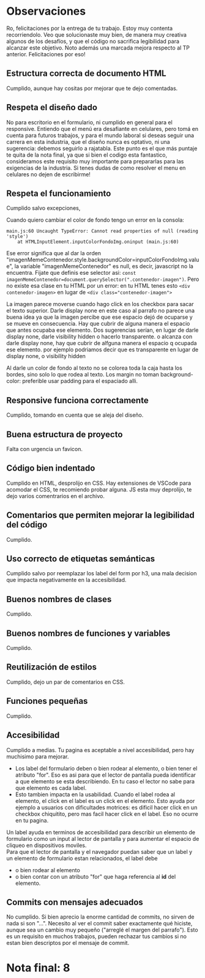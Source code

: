 # Observaciones

Ro, felicitaciones por la entrega de tu trabajo. Estoy muy contenta recorriendolo. Veo que solucionaste muy bien, de manera muy creativa algunos de los desafíos, y que el código no sacrifica legibilidad para alcanzar este objetivo. Noto además una marcada mejora respecto al TP anterior. Felicitaciones por eso!

## Estructura correcta de documento HTML

Cumplido, aunque hay cositas por mejorar que te dejo comentadas. 

## Respeta el diseño dado

No para escritorio en el formulario, ni cumplido  en general para el responsive. Entiendo que el menú era desafiante en celulares, pero tomá en cuenta para futuros trabajos, y para el mundo laboral si deseas seguir una carrera en esta industria, que el diseño nunca es optativo, ni una sugerencia: debemos seguirlo a rajatabla. Este punto es el que más puntaje te quita de la nota final, ya que si bien el codigo esta fantastico, consideramos este requisito muy importante para prepararlas para las exigencias de la industria. Si tenes dudas de como resolver el menu en celulares no dejen de escribirme! 

## Respeta el funcionamiento

Cumplido salvo excepciones, 

Cuando quiero cambiar el color de fondo tengo un error en la consola: 

```
main.js:60 Uncaught TypeError: Cannot read properties of null (reading 'style')
    at HTMLInputElement.inputColorFondoImg.oninput (main.js:60)
```
 
Ese error significa que al dar la orden "imagenMemeContenedor.style.backgroundColor=inputColorFondoImg.value", la variable "imagenMemeContenedor" es null, es decir, javascript no la encuentra. Fijate que definis ese selector asi: `const imagenMemeContenedor=document.querySelector(".contenedor-imagen")`. Pero no existe esa clase en tu HTML por un error: en tu HTML tenes esto `<div contenedor-imagen>` en lugar de `<div class="contenedor-imagen">`

La imagen parece moverse cuando hago click en los checkbox para sacar el texto superior. Darle display none en este caso al parrafo no parece una buena idea ya que la imagen percibe que ese espacio dejó de ocuparse y se mueve en consecuencia. Hay que cubrir de alguna manera el espacio que antes ocupaba ese elemento. Dos sugerencias serían, en lugar de darle display none, darle visibility hidden o hacerlo transparente. o alcanza con darle display none, hay que cubrir de alfguna manera el espacio q ocupada ese elemento. por ejemplo podriamos decir que es transparente en lugar de display none, o visibility hidden 

Al darle un color de fondo al texto no se colorea toda la caja hasta los bordes, sino solo lo que rodea al texto. Los margin no toman background-color: preferible usar padding para el espaciado alli. 

## Responsive funciona correctamente

Cumplido, tomando en cuenta que se aleja del diseño.

## Buena estructura de proyecto

Falta con urgencia un favicon. 

## Código bien indentado

Cumplido en HTML, desprolijo en CSS. Hay extensiones de VSCode para acomodar el CSS, te recomiendo probar alguna. JS esta muy deprolijo, te dejo varios comentrarios en el archivo.  

## Comentarios que permiten mejorar la legibilidad del código

Cumplido.

## Uso correcto de etiquetas semánticas

Cumplido salvo por reemplazar los label del form por h3, una mala decision que impacta negativamente en la accesibilidad. 

## Buenos nombres de clases

Cumplido. 

## Buenos nombres de funciones y variables

Cumplido. 

## Reutilización de estilos

Cumplido, dejo un par de comentarios en CSS. 

## Funciones pequeñas

Cumplido. 

## Accesibilidad

Cumplido a medias. Tu pagina es aceptable a nivel accesibilidad, pero hay muchisimo para mejorar. 
- Los label del formulario deben o bien rodear al elemento, o bien tener el atributo "for". Eso es asi para que el lector de pantalla pueda identificar a que elemento se esta describiendo. En tu caso el lector no sabe para que elemento es cada label. 
- Esto tambien impacta en la usabilidad. Cuando el label rodea al elemento, el click en el label es un click en el elemento. Esto ayuda por ejemplo a usuarios con dificultades motrices: es dificil hacer click en un checkbox chiquitito, pero mas facil hacer click en el label. Eso no ocurre en tu pagina. 

Un label ayuda en terminos de accesibilidad para describir un elemento de formulario como un input al lector de pantalla y para aumentar el espacio de cliqueo en dispositivos moviles.  
Para que el lector de pantalla y el navegador puedan saber que un label y un elemento de formulario estan relacionados, el label debe 
- o bien rodear al elemento
- o bien contar con un atributo "for" que haga referencia al **id** del elemento. 

## Commits con mensajes adecuados

No cumplido. Si bien aprecio la enorme cantidad de commits, no sirven de nada si son "...". Necesito al ver el commit saber exactamente qué hiciste, aunque sea un cambio muy pequeño ("arreglé el margen del parrafo"). Esto es un requisito en muchos trabajos, pueden rechazar tus cambios si no estan bien descriptos por el mensaje de commit. 

# Nota final: 8
